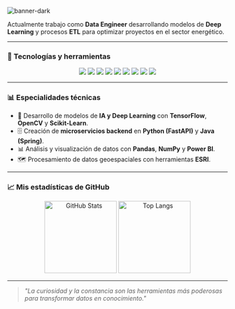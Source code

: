 ![banner-dark](https://github.com/user-attachments/assets/f8831713-fa91-4003-85eb-14bfd4cec7e8)

Actualmente trabajo como **Data Engineer** desarrollando modelos de **Deep Learning** y procesos **ETL** para optimizar proyectos en el sector energético.

---

### 🚀 Tecnologías y herramientas
<div align="center">
  <img src="https://img.shields.io/badge/Python-3776AB?logo=python&logoColor=white" />
  <img src="https://img.shields.io/badge/TensorFlow-FF6F00?logo=tensorflow&logoColor=white" />
  <img src="https://img.shields.io/badge/OpenCV-5C3EE8?logo=opencv&logoColor=white" />
  <img src="https://img.shields.io/badge/Java-007396?logo=java&logoColor=white" />
  <img src="https://img.shields.io/badge/Spring-6DB33F?logo=spring&logoColor=white" />
  <img src="https://img.shields.io/badge/PostgreSQL-4169E1?logo=postgresql&logoColor=white" />
  <img src="https://img.shields.io/badge/Docker-2496ED?logo=docker&logoColor=white" />
  <img src="https://img.shields.io/badge/FastAPI-009688?logo=fastapi&logoColor=white" />
  <img src="https://img.shields.io/badge/Power%20BI-F2C811?logo=powerbi&logoColor=black" />
</div>

---

### 📊 Especialidades técnicas
- 🧠 Desarrollo de modelos de **IA y Deep Learning** con **TensorFlow**, **OpenCV** y **Scikit-Learn**.  
- 🗄 Creación de **microservicios backend** en **Python (FastAPI)** y **Java (Spring)**.  
- 📊 Análisis y visualización de datos con **Pandas**, **NumPy** y **Power BI**.  
- 🗺 Procesamiento de datos geoespaciales con herramientas **ESRI**.  

---

### 📈 Mis estadísticas de GitHub
<div align="center">
  <img height="165" src="https://github-readme-stats.vercel.app/api?username=THIONG&rank_icon=github&hide_title=true&hide_border=true&show_icons=true&bg_color=000000&title_color=ffffff&text_color=ffffff&icon_color=ffffff" alt="GitHub Stats" />
  <img height="165" src="https://github-readme-stats.vercel.app/api/top-langs/?username=THIONG&hide_border=true&layout=compact&bg_color=000000&title_color=ffffff&text_color=ffffff" alt="Top Langs" />
</div>

---

> *"La curiosidad y la constancia son las herramientas más poderosas para transformar datos en conocimiento."*

